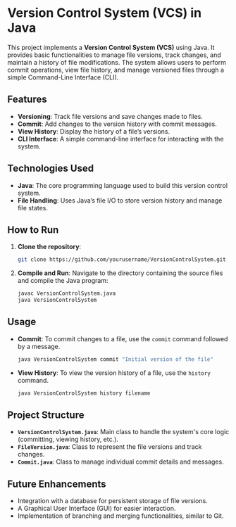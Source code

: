 # Version Control System (VCS) in Java

This project implements a **Version Control System (VCS)** using Java. It provides basic functionalities to manage file versions, track changes, and maintain a history of file modifications. The system allows users to perform commit operations, view file history, and manage versioned files through a simple Command-Line Interface (CLI).

## Features
- **Versioning**: Track file versions and save changes made to files.
- **Commit**: Add changes to the version history with commit messages.
- **View History**: Display the history of a file’s versions.
- **CLI Interface**: A simple command-line interface for interacting with the system.

## Technologies Used
- **Java**: The core programming language used to build this version control system.
- **File Handling**: Uses Java’s file I/O to store version history and manage file states.

## How to Run

1. **Clone the repository**:
   ```bash
   git clone https://github.com/yourusername/VersionControlSystem.git
   ```

2. **Compile and Run**:
   Navigate to the directory containing the source files and compile the Java program:
   ```bash
   javac VersionControlSystem.java
   java VersionControlSystem
   ```

## Usage
- **Commit**: To commit changes to a file, use the `commit` command followed by a message.
   ```bash
   java VersionControlSystem commit "Initial version of the file"
   ```

- **View History**: To view the version history of a file, use the `history` command.
   ```bash
   java VersionControlSystem history filename
   ```

## Project Structure
- **`VersionControlSystem.java`**: Main class to handle the system's core logic (committing, viewing history, etc.).
- **`FileVersion.java`**: Class to represent the file versions and track changes.
- **`Commit.java`**: Class to manage individual commit details and messages.

## Future Enhancements
- Integration with a database for persistent storage of file versions.
- A Graphical User Interface (GUI) for easier interaction.
- Implementation of branching and merging functionalities, similar to Git.

